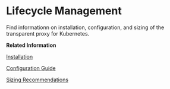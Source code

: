 <!-- loio1c18e0ca10884dad994fc3d7e1d046d7 -->

# Lifecycle Management

Find informationn on installation, configuration, and sizing of the transparent proxy for Kubernetes.

**Related Information**  


[Installation](installation-47b8844.md "Install the transparent proxy for Kubernetes using a Helm chart or the transparent proxy operator.")

[Configuration Guide](configuration-guide-2a22cd7.md "Use the parameters below to configure the transparent proxy for Kubernetes.")

[Sizing Recommendations](sizing-recommendations-df31094.md "When installing a transpartent proxy for Kubernetes, the first thing you need to decide is the sizing of the installation.")

